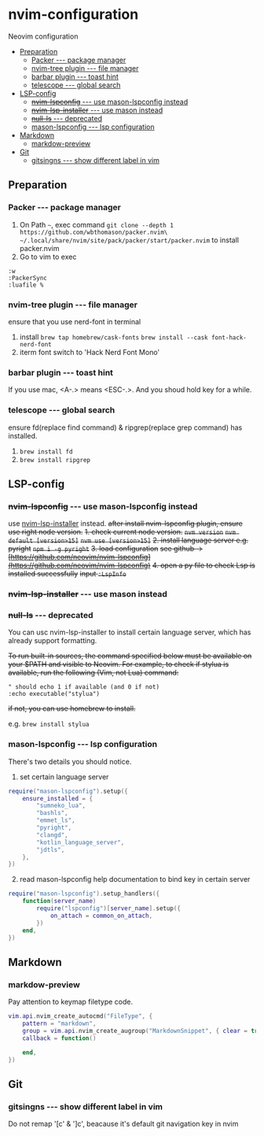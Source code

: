 # nvim-configuration
Neovim configuration

<!-- vim-markdown-toc Marked -->

* [Preparation](#preparation)
    * [Packer --- package manager](#packer-----package-manager)
    * [nvim-tree plugin --- file manager](#nvim-tree-plugin-----file-manager)
    * [barbar plugin --- toast hint](#barbar-plugin-----toast-hint)
    * [telescope --- global search](#telescope-----global-search)
* [LSP-config](#lsp-config)
    * [~~nvim-lspconfig~~ --- use mason-lspconfig instead](#~~nvim-lspconfig~~-----use-mason-lspconfig-instead)
    * [~~nvim-lsp-installer~~ --- use mason instead](#~~nvim-lsp-installer~~-----use-mason-instead)
    * [~~null-ls~~ --- deprecated](#~~null-ls~~-----deprecated)
    * [mason-lspconfig --- lsp configuration](#mason-lspconfig-----lsp-configuration)
* [Markdown](#markdown)
    * [markdow-preview](#markdow-preview)
* [Git](#git)
    * [gitsingns --- show different label in vim](#gitsingns-----show-different-label-in-vim)

<!-- vim-markdown-toc -->

## Preparation
### Packer --- package manager
1. On Path `~`, exec command `git clone --depth 1 https://github.com/wbthomason/packer.nvim\
 ~/.local/share/nvim/site/pack/packer/start/packer.nvim` to install packer.nvim
2. Go to vim to exec
```shell
:w
:PackerSync
:luafile %
```
### nvim-tree plugin --- file manager
ensure that you use nerd-font in terminal
1. install
`brew tap homebrew/cask-fonts`
`brew install --cask font-hack-nerd-font`
2. iterm font
switch to 'Hack Nerd Font Mono'

### barbar plugin --- toast hint
If you use mac, <A-.> means <ESC-.>.
And you shoud hold <ESC> key for a while.

### telescope --- global search
ensure fd(replace find command) & ripgrep(replace grep command) has installed.
1. `brew install fd`
2. `brew install ripgrep`

## LSP-config
### ~~nvim-lspconfig~~ --- use mason-lspconfig instead
use [nvim-lsp-installer](#nvim-lsp-installer) instead.
~~after install nvim-lspconfig plugin, ensure use right node version.~~
~~1. check current node version.~~
~~`nvm version`~~
~~`nvm default [version>15]`~~
~~`nvm use [version>15]`~~
~~2. install language server e.g. pyright~~
~~`npm i -g pyright`~~
~~3. load configuration~~
~~see github -> [https://github.com/neovim/nvim-lspconfig](https://github.com/neovim/nvim-lspconfig)~~
~~4. open a py file to check Lsp is installed successfully~~
~~input `:LspInfo`~~

### ~~nvim-lsp-installer~~ --- use mason instead


### ~~null-ls~~ --- deprecated
You can usc nvim-lsp-installer to install certain language server, which has already support formatting.

~~To run built-in sources, the command specified below must be available on your $PATH and visible to Neovim. For example, to check if stylua is available, run the following (Vim, not Lua) command:~~
```vimrc
" should echo 1 if available (and 0 if not)
:echo executable("stylua")
```
~~if not, you can use homebrew to install.~~

e.g. 
`brew install stylua`

### mason-lspconfig --- lsp configuration
There's two details you should notice.
1. set certain language server
```lua
require("mason-lspconfig").setup({
    ensure_installed = {
        "sumneko_lua",
        "bashls",
        "emmet_ls",
        "pyright",
        "clangd",
        "kotlin_language_server",
        "jdtls",
    },
})
```
2. read mason-lspconfig help documentation to bind key in certain server
```lua
require("mason-lspconfig").setup_handlers({
    function(server_name)
        require("lspconfig")[server_name].setup({
            on_attach = common_on_attach,
        })
    end,
})
```


## Markdown
### markdow-preview
Pay attention to keymap filetype code.
```lua
vim.api.nvim_create_autocmd("FileType", {
	pattern = "markdown",
	group = vim.api.nvim_create_augroup("MarkdownSnippet", { clear = true }),
	callback = function()

	end,
})
```

## Git
### gitsingns --- show different label in vim
Do not remap '[c' & ']c', beacause it's default git navigation key in nvim


